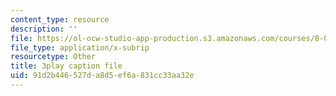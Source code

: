```yaml
---
content_type: resource
description: ''
file: https://ol-ocw-studio-app-production.s3.amazonaws.com/courses/8-04-quantum-physics-i-spring-2016/91d2b446527da8d5ef6a831cc33aa32e_m7UT2Hr465o.srt
file_type: application/x-subrip
resourcetype: Other
title: 3play caption file
uid: 91d2b446-527d-a8d5-ef6a-831cc33aa32e
---
```

